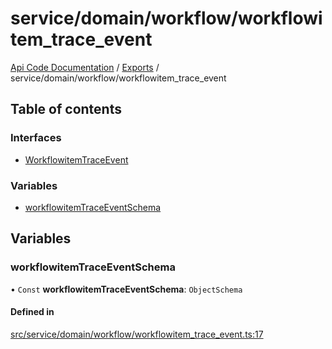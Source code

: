# service/domain/workflow/workflowitem\_trace\_event
 
[Api Code Documentation](../README.md) / [Exports](../modules.md) / service/domain/workflow/workflowitem\_trace\_event

## Table of contents

### Interfaces

- [WorkflowitemTraceEvent](../interfaces/service_domain_workflow_workflowitem_trace_event.WorkflowitemTraceEvent.md)

### Variables

- [workflowitemTraceEventSchema](service_domain_workflow_workflowitem_trace_event.md#workflowitemtraceeventschema)

## Variables

### workflowitemTraceEventSchema

• `Const` **workflowitemTraceEventSchema**: `ObjectSchema`

#### Defined in

[src/service/domain/workflow/workflowitem_trace_event.ts:17](https://github.com/openkfw/TruBudget/blob/f6ee764/api/src/service/domain/workflow/workflowitem_trace_event.ts#L17)

